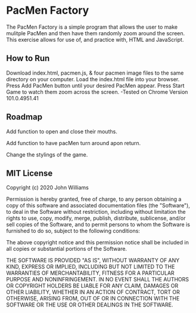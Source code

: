 # PacMen Factory

The PacMen Factory is a simple program that allows the user to make mulitple PacMen and then have them randomly zoom around the screen.
This exercise allows for use of, and practice with, HTML and JavaScript.

## How to Run

Download index.html, pacmen.js, & four pacmen image files to the same directory on your computer. Load the index.html file into your browser.
Press Add PacMen button until your desired PacMen appear. Press Start Game to watch them zoom across the screen.
-Tested on Chrome Version 101.0.4951.41

## Roadmap

Add function to open and close their mouths.

Add function to have pacMen turn around apon return.

Change the stylings of the game.

## MIT License

Copyright (c) 2020 John Williams

Permission is hereby granted, free of charge, to any person obtaining a copy
of this software and associated documentation files (the "Software"), to deal
in the Software without restriction, including without limitation the rights
to use, copy, modify, merge, publish, distribute, sublicense, and/or sell
copies of the Software, and to permit persons to whom the Software is
furnished to do so, subject to the following conditions:

The above copyright notice and this permission notice shall be included in all
copies or substantial portions of the Software.

THE SOFTWARE IS PROVIDED "AS IS", WITHOUT WARRANTY OF ANY KIND, EXPRESS OR
IMPLIED, INCLUDING BUT NOT LIMITED TO THE WARRANTIES OF MERCHANTABILITY,
FITNESS FOR A PARTICULAR PURPOSE AND NONINFRINGEMENT. IN NO EVENT SHALL THE
AUTHORS OR COPYRIGHT HOLDERS BE LIABLE FOR ANY CLAIM, DAMAGES OR OTHER
LIABILITY, WHETHER IN AN ACTION OF CONTRACT, TORT OR OTHERWISE, ARISING FROM,
OUT OF OR IN CONNECTION WITH THE SOFTWARE OR THE USE OR OTHER DEALINGS IN THE
SOFTWARE.
